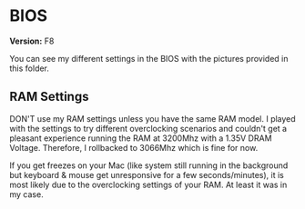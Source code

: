 # BIOS

**Version:** F8

You can see my different settings in the BIOS with the pictures provided in this folder.

## RAM Settings

DON'T use my RAM settings unless you have the same RAM model. I played with the settings to try different overclocking scenarios and couldn't get a pleasant experience running the RAM at 3200Mhz with a 1.35V DRAM Voltage. Therefore, I rollbacked to 3066Mhz which is fine for now.

If you get freezes on your Mac (like system still running in the background but keyboard & mouse get unresponsive for a few seconds/minutes), it is most likely due to the overclocking settings of your RAM. At least it was in my case.
